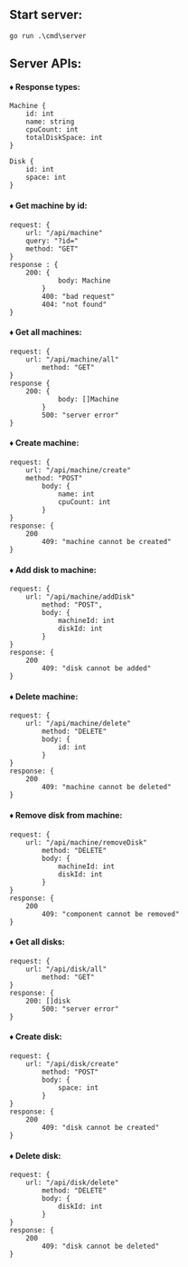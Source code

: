 ## Start server: 
```
go run .\cmd\server
```

## Server APIs:

#### ♦ Response types:  

```
Machine {
	id: int
	name: string
	cpuCount: int
	totalDiskSpace: int
}

Disk {
	id: int
	space: int
}
```

#### ♦ Get machine by id:

```
request: {
	url: "/api/machine"
	query: "?id="
	method: "GET"
}
response : {
	200: {
    		body: Machine
    	}
    	400: "bad request"
    	404: "not found"
}
```

#### ♦ Get all machines:

```
request: {
	url: "/api/machine/all"
    	method: "GET"
}
response {
	200: {
    		body: []Machine
    	}
    	500: "server error"
}
```

#### ♦ Create machine:

```
request: {
	url: "/api/machine/create"
   	method: "POST"
    	body: {
    		name: int
        	cpuCount: int
    	}
}
response: {
	200
    	409: "machine cannot be created"
}
```

#### ♦ Add disk to machine: 

```
request: {
	url: "/api/machine/addDisk"
    	method: "POST",
    	body: {
    		machineId: int
        	diskId: int
    	}
}
response: {
	200
    	409: "disk cannot be added"
}
```

#### ♦ Delete machine: 

```
request: {
	url: "/api/machine/delete"
    	method: "DELETE"
    	body: {
    		id: int
    	}
}
response: {
	200
    	409: "machine cannot be deleted"
}
```

#### ♦ Remove disk from machine: 

```
request: {
	url: "/api/machine/removeDisk"
    	method: "DELETE"
    	body: {
    		machineId: int
        	diskId: int
    	}
}
response: {
	200
    	409: "component cannot be removed"
}
```

#### ♦ Get all disks: 

```
request: {
	url: "/api/disk/all"
    	method: "GET"
}
response: {
	200: []disk
    	500: "server error"
}
```

#### ♦ Create disk:

```
request: {
	url: "/api/disk/create"
    	method: "POST"
    	body: {
    		space: int
    	}
}
response: {
	200
    	409: "disk cannot be created"
}
```

#### ♦ Delete disk:

```
request: {
	url: "/api/disk/delete"
    	method: "DELETE"
    	body: {
    		diskId: int
    	}
}
response: {
	200
    	409: "disk cannot be deleted"
}
```
